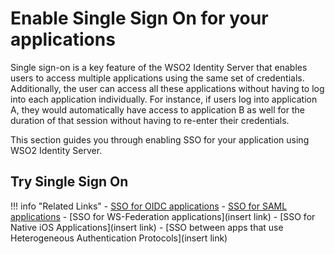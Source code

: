 # Enable Single Sign On for your applications

Single sign-on is a key feature of the WSO2 Identity Server that enables users to access multiple applications using the
same set of credentials. Additionally, the user can access all these applications without having to log into each 
application individually. For instance, if users log into application A, they would automatically have access to 
application B as well for the duration of that session without having to re-enter their credentials.

This section guides you through enabling SSO for your application using WSO2 Identity Server.

## Try Single Sign On

!!! info "Related Links"
    -   [SSO for OIDC applications](../../../quick-starts/sso-for-oidc-apps)
    -   [SSO for SAML applications](../../../quick-starts/sso-for-saml-apps)
    -   [SSO for WS-Federation applications](insert link)
    -   [SSO for Native iOS Applications](insert link)
    -   [SSO between apps that use Heterogeneous Authentication Protocols](insert link)


